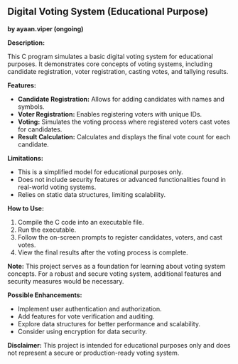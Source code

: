 ## Digital Voting System (Educational Purpose)
**by ayaan.viper (ongoing)**

**Description:**

This C program simulates a basic digital voting system for educational purposes. It demonstrates core concepts of voting systems, including candidate registration, voter registration, casting votes, and tallying results.

**Features:**

* **Candidate Registration:** Allows for adding candidates with names and symbols.
* **Voter Registration:** Enables registering voters with unique IDs.
* **Voting:** Simulates the voting process where registered voters cast votes for candidates.
* **Result Calculation:** Calculates and displays the final vote count for each candidate.

**Limitations:**

* This is a simplified model for educational purposes only.
* Does not include security features or advanced functionalities found in real-world voting systems.
* Relies on static data structures, limiting scalability.

**How to Use:**

1. Compile the C code into an executable file.
2. Run the executable.
3. Follow the on-screen prompts to register candidates, voters, and cast votes.
4. View the final results after the voting process is complete.

**Note:** This project serves as a foundation for learning about voting system concepts. For a robust and secure voting system, additional features and security measures would be necessary.
 
**Possible Enhancements:**

* Implement user authentication and authorization.
* Add features for vote verification and auditing.
* Explore data structures for better performance and scalability.
* Consider using encryption for data security.

**Disclaimer:** This project is intended for educational purposes only and does not represent a secure or production-ready voting system.
 

